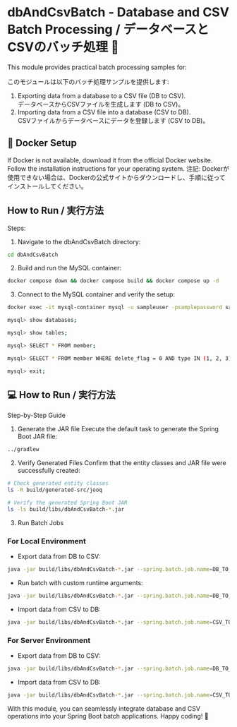 # dbAndCsvBatch - Database and CSV Batch Processing / データベースとCSVのバッチ処理 🚀

This module provides practical batch processing samples for:

このモジュールは以下のバッチ処理サンプルを提供します:
1. Exporting data from a database to a CSV file (DB to CSV).  
   データベースからCSVファイルを生成します (DB to CSV)。
2. Importing data from a CSV file into a database (CSV to DB).  
   CSVファイルからデータベースにデータを登録します (CSV to DB)。

## 🐳 Docker Setup
If Docker is not available, download it from the official Docker website. Follow the installation instructions for your operating system.
注記: Dockerが使用できない場合は、Dockerの公式サイトからダウンロードし、手順に従ってインストールしてください。

## How to Run / 実行方法
Steps:
1. Navigate to the dbAndCsvBatch directory:
```bash
cd dbAndCsvBatch
```
 
2. Build and run the MySQL container:
```bash
docker compose down && docker compose build && docker compose up -d
```

3. Connect to the MySQL container and verify the setup:
```bash
docker exec -it mysql-container mysql -u sampleuser -psamplepassword sampledb

mysql> show databases;

mysql> show tables;  

mysql> SELECT * FROM member;  

mysql> SELECT * FROM member WHERE delete_flag = 0 AND type IN (1, 2, 3) ORDER BY type ASC;

mysql> exit;
```
## 💻 How to Run / 実行方法

Step-by-Step Guide
1. Generate the JAR file
Execute the default task to generate the Spring Boot JAR file:
```bash
../gradlew
```
	
2. Verify Generated Files
Confirm that the entity classes and JAR file were successfully created:

```bash
# Check generated entity classes
ls -R build/generated-src/jooq

# Verify the generated Spring Boot JAR
ls -ls build/libs/dbAndCsvBatch-*.jar
```

3. Run Batch Jobs
### For Local Environment
- Export data from DB to CSV:
```bash
java -jar build/libs/dbAndCsvBatch-*.jar --spring.batch.job.name=DB_TO_CSV --spring.profiles.active=local
```

- Run batch with custom runtime arguments:
```bash
java -jar build/libs/dbAndCsvBatch-*.jar --spring.batch.job.name=DB_TO_CSV --batch.types=2,4 --spring.profiles.active=local
```

- Import data from CSV to DB:
```bash
java -jar build/libs/dbAndCsvBatch-*.jar --spring.batch.job.name=CSV_TO_DB --spring.profiles.active=local
```

### For Server Environment
- Export data from DB to CSV:
```bash
java -jar build/libs/dbAndCsvBatch-*.jar --spring.batch.job.name=DB_TO_CSV --spring.profiles.active=server
```

- Import data from CSV to DB:
```bash
java -jar build/libs/dbAndCsvBatch-*.jar --spring.batch.job.name=CSV_TO_DB --spring.profiles.active=server
```
With this module, you can seamlessly integrate database and CSV operations into your Spring Boot batch applications. Happy coding! 🎉

